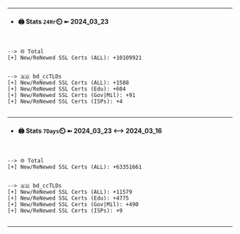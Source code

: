 

---
- #### 🖨️ **Stats** `24Hr`⏲️ ➼ 2024_03_23
```console


--> 🌐 Total
[+] New/ReNewed SSL Certs (ALL): +10109921


--> 🇧🇩 bd_ccTLDs
[+] New/ReNewed SSL Certs (ALL): +1588
[+] New/ReNewed SSL Certs (Edu): +604
[+] New/ReNewed SSL Certs (Gov|Mil): +91
[+] New/ReNewed SSL Certs (ISPs): +4


```

---
- #### 🖨️ **Stats** `7Days`⏲️ ➼ 2024_03_23 <--> 2024_03_16
```console


--> 🌐 Total
[+] New/ReNewed SSL Certs (ALL): +63351661


--> 🇧🇩 bd_ccTLDs
[+] New/ReNewed SSL Certs (ALL): +11579
[+] New/ReNewed SSL Certs (Edu): +4775
[+] New/ReNewed SSL Certs (Gov|Mil): +490
[+] New/ReNewed SSL Certs (ISPs): +9


```

---

